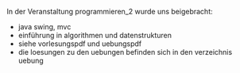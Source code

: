 In der Veranstaltung programmieren_2 wurde uns beigebracht:
- java swing, mvc
- einführung in algorithmen und datenstrukturen
- siehe vorlesungspdf und uebungspdf
- die loesungen zu den uebungen befinden sich in den verzeichnis uebung
